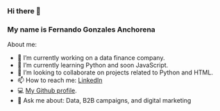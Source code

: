 ### Hi there 👋
### My name is **Fernando Gonzales Anchorena**

About me:

- 🔭 I’m currently working on a data finance company.
- 📘 I’m currently learning Python and soon JavaScript.
- 👯 I’m looking to collaborate on projects related to Python and HTML.
- 📫 How to reach me: [LinkedIn](https://www.linkedin.com/in/fgonzalesanchorena/)
- 💻 [My Github profile]([url](https://github.com/FerGonAnc)).
- 💬 Ask me about: Data, B2B campaigns, and digital marketing



